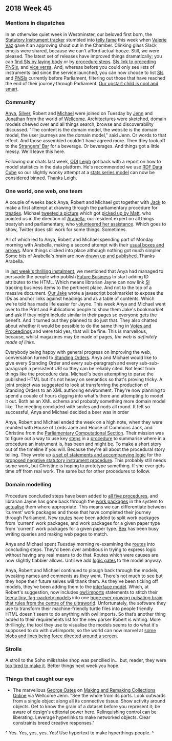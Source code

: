 ## 2018 Week 45

### Mentions in dispatches

In an otherwise quiet week in Westminster, our beloved first born, the [Statutory Instrument tracker](https://beta.parliament.uk/find-a-statutory-instrument) stumbled into [telly fame](https://parliamentlive.tv/event/index/fb6dddc6-6e51-49bf-b8ad-133affcd3d27?in=13:37:52&out=13:38:11) this week when [Valerie Vaz](https://beta.parliament.uk/people/aoYPX4nz) gave it an approving shout out in the Chamber. Clinking glass Slack emojis were shared, because we can't afford actual booze. Still, we were pleased. The latest set of releases have improved things dramatically; you can [find SIs by laying body](https://beta.parliament.uk/groups/KSMOf7aM/made-available/availability-types/laid-papers) or by [procedure steps](https://beta.parliament.uk/procedure-steps). [SIs link to preceding PNSIs](https://beta.parliament.uk/work-packages/sWnYaNsO), and [vice versa](https://beta.parliament.uk/proposed-negative-statutory-instruments/lTbB3os8). And, whereas before you could only see lists of instruments laid since the service launched, you can now choose to list [SIs](https://beta.parliament.uk/work-packages/paper-types/statutory-instruments/current) and [PNSIs](https://beta.parliament.uk/work-packages/paper-types/proposed-negative-statutory-instruments/current) currently before Parliament, filtering out those that have reached the end of their journey through Parliament. [Our upstart child is cool and smart](https://www.youtube.com/watch?v=rlh6UKsp_o8&t=1m33s).

### Community

[Anya](https://twitter.com/bitten_), [Silver](https://twitter.com/silveroliver), Robert and [Michael](https://twitter.com/fantasticlife) were joined on Tuesday by [Jenn](https://twitter.com/MrsAudiac) and [Jonathan](https://twitter.com/jonathantweed) from the world of [Wellcome](https://wellcome.ac.uk/). Architectures were sketched, domain models chewed over and all things search, browse and discoverability discussed. "The content is the domain model, the website is the domain model, the user journeys are the domain model," said Jenn. Or words to that effect. And those assembled couldn't have agreed more. Then they took off to the [Strangers' Bar](https://en.wikipedia.org/wiki/Strangers%27_Bar) for a beverage. Or beverages. And things got a little messy. We'll leave this here.

Following our chats last week, [ODI](https://theodi.org/) [Leigh](https://twitter.com/ldodds) got back with a report on how to model statistics in the data platform. He's recommended we use [RDF Data Cube](https://www.w3.org/TR/vocab-data-cube/) so our slightly wonky attempt at a [stats series model](https://ukparliament.github.io/ontologies/stats-series/stats-series-ontology.html) can now be considered binned. Thanks Leigh.

### One world, one web, one team

A couple of weeks back Anya, Robert and Michael got together with [Jack](https://twitter.com/jackpdent) to make a first attempt at drawing through the parliamentary procedure for [treaties](https://en.wikipedia.org/wiki/Treaty). Michael [tweeted a picture](https://twitter.com/fantasticlife/status/1057969440480993280) which got [picked up by Matt](https://twitter.com/MattKorris/status/1058375985366818817), who pointed us in the direction of [Arabella](https://twitter.com/Arabella_Law), our resident expert on all things treatyish and parliamentary, who [volunteered her assistance](https://twitter.com/Arabella_Law/status/1058818195644186630). Which goes to show, Twitter does still work for some things. Sometimes.

All of which led to Anya, Robert and Michael spending part of Monday morning with Arabella, making a second attempt with their [usual boxes and arrows](https://twitter.com/fantasticlife/status/1061972462928388096). More things clicked into place although nothing got much simpler. Some bits of Arabella's brain are now [drawn up and published](https://github.com/ukparliament/ontologies/blob/master/procedure/flowchart-with-logic/treaties.pdf). Thanks Arabella.

In [last week's thrilling instalment](https://ukparliament.github.io/Weeknotes/2018/45/#one-world-one-web-one-team), we mentioned that Anya had managed to persuade the people who publish [Future Business](https://publications.parliament.uk/pa/cm201719/cmagenda/fb181119.htm) to start adding ID attributes to the HTML. Which means librarian Jayne can now link [SI](https://en.wikipedia.org/wiki/Statutory_instrument_(UK)) tracking business items to the pertinent place. And not to the top of a massive document. [Our Jake](https://twitter.com/carboia) wrote a javascript bookmarklet to expose the IDs as anchor links against headings and as a table of contents. Which we're told has made life easier for Jayne. This week Anya and Michael went over to the Print and Publications people to show them Jake's bookmarklet and ask if they might include similar in their pages so everyone gets the benefit. And it turned out they planned to do just that. They also chatted about whether it would be possible to do the same thing in [Votes and Proceedings](https://www.parliament.uk/business/publications/business-papers/commons/votes-and-proceedings/#session=29&year=2018&month=10&day=15) and were told yes, that will be fine. This is marvellous, because, whilst magazines may be made of pages, *the web is definitely made of links*.

Everybody being happy with general progress on improving the web, conversation turned to [Standing Orders](https://publications.parliament.uk/pa/cm201516/cmstords/1154/toc.htm). Anya and Michael would like to give every Standing Order and every sub-paragraph and every sub-sub-paragraph a persistent URI so they can be reliably cited. Not least from things like the procedure data. Michael's been attempting to parse the published HTML but it's not heavy on semantics so that's proving tricky. A joint project was suggested to look at transferring the production of Standing Orders to an XML authoring environment. They're now planning to spend a couple of hours digging into what's there and attempting to model it out. Both as an XML schema and probably something more domain model like. The meeting concluded with smiles and nods all round. It felt so successful, Anya and Michael decided a beer was in order

Anya, Robert and Michael ended the week on a high note, when they were reunited with House of Lords Jane and House of Commons Jack, and Christine from the [Parliamentary Computational Section](https://pds.blog.parliament.uk/). Their mission was to figure out a way to use key [steps](https://ukparliament.github.io/ontologies/procedure/procedure-ontology.html#d4e408) in a [procedure](https://ukparliament.github.io/ontologies/procedure/procedure-ontology.html#d4e368) to summarise where in a procedure an instrument is, has been and might be. To make a short story out of the timeline if you will. Because they're all about the procedural story telling. They wrote up [a set of statements and accompanying logic](https://github.com/ukparliament/ontologies/blob/master/procedure/summary/summary.txt) for the [proposed negative statutory instrument procedure](https://ukparliament.github.io/ontologies/procedure/proposed-negative-sis/proposed-negative-sis.pdf). This probably still needs some work, but Christine is hoping to prototype something. If she ever gets time off from real work. The same but for other procedures to follow.

### Domain modelling

Procedure concluded steps have been added to [all five procedures](https://ukparliament.github.io/ontologies/procedure/procedure-ontology.html#examples), and librarian Jayne has gone back through the [work packages](https://ukparliament.github.io/ontologies/procedure/procedure-ontology.html#d4e422) in the system to [actualise](https://ukparliament.github.io/ontologies/procedure/procedure-ontology.html#d4e88) them where appropriate. This means we can differentiate between ‘current’ work packages and those that have completed their journey through Parliament. New [routes](https://github.com/ukparliament/ontologies/blob/master/urls.csv) have been added to split work packages from 'current' work packages, and work packages for a given paper type from 'current' work packages for a given paper type. [Bex](https://twitter.com/rklappleyard) has been busy writing queries and making web pages to match.

Anya and Michael spent Tuesday morning re-examining the [routes](https://ukparliament.github.io/ontologies/procedure/procedure-ontology.html#d4e382) into concluding steps. They'd been over ambitious in trying to express logic without having any real means to do that. Routes which were causes are now slightly flabbier allows. Until we add [logic gates](https://ukparliament.github.io/ontologies/procedure/procedure-ontology.html#d4e342) to the model anyway.

Anya, Robert and Michael continued to plough back through the models, tweaking names and comments as they went. There's not much to see but they hope their future selves will thank them. As they've been ticking off models, they've been adding them to the [interface model](https://ukparliament.github.io/ontologies/interface/interface.html). Which, at Robert's suggestion, now includes [owl:imports](https://www.w3.org/TR/owl2-syntax/#Imports) statements to stitch their [teeny tiny, fag-packety models](http://smethur.st/posts/176135865) into one [huge ever growing pulsating brain that rules from the centre of the ultraworld](https://www.youtube.com/watch?v=qexS5hBB1C0). Unfortunately, the software they use to transform their machine-friendly turtle files into people friendly HTML doesn't seem to do anything with owl:imports. So that’s another thing added to their requirements list for the new parser Robert is writing. More thrillingly, the tool they use to visualise the models seems to do what it's supposed to do with owl:imports, so the world can now marvel at [some blobs and lines being force directed around a screen](http://www.visualdataweb.de/webvowl/#opts=sidebar=0;doc=0;mode_compact=true;mode_colorExt=false;#iri=https://ukparliament.github.io/ontologies/interface/interface.ttl). 

### Strolls

A stroll to the Soho milkshake shop was pencilled in... but, reader, they were [too tired to make it](https://www.youtube.com/watch?v=-jo3F29JSfs). Better things next week you hope.

### Things that caught our eye

* The marvellous [George Oates](https://en.wikipedia.org/wiki/George_Oates) on [Making and Remaking Collections Online](https://olh.openlibhums.org/articles/10.16995/olh.325/) via Wellcome Jenn. "See the whole from its parts. Look outwards from a single object along all its connective tissue. Show activity around objects. Get to know the grain of a dataset before you represent it; be aware of design's editorial power here. Relinquishing control can be liberating. Leverage hyperlinks to make networked objects. Clear constraints breed creative responses."

^ Yes. Yes, yes, yes. Yes! Use hypertext to make hyperthings people. ^